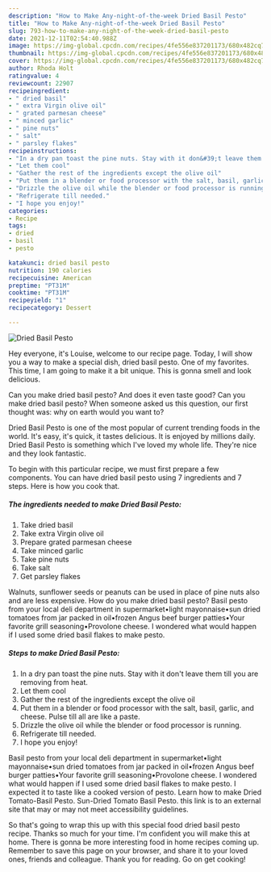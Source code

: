 ```yaml
---
description: "How to Make Any-night-of-the-week Dried Basil Pesto"
title: "How to Make Any-night-of-the-week Dried Basil Pesto"
slug: 793-how-to-make-any-night-of-the-week-dried-basil-pesto
date: 2021-12-11T02:54:40.988Z
image: https://img-global.cpcdn.com/recipes/4fe556e837201173/680x482cq70/dried-basil-pesto-recipe-main-photo.jpg
thumbnail: https://img-global.cpcdn.com/recipes/4fe556e837201173/680x482cq70/dried-basil-pesto-recipe-main-photo.jpg
cover: https://img-global.cpcdn.com/recipes/4fe556e837201173/680x482cq70/dried-basil-pesto-recipe-main-photo.jpg
author: Rhoda Holt
ratingvalue: 4
reviewcount: 22907
recipeingredient:
- " dried basil"
- " extra Virgin olive oil"
- " grated parmesan cheese"
- " minced garlic"
- " pine nuts"
- " salt"
- " parsley flakes"
recipeinstructions:
- "In a dry pan toast the pine nuts. Stay with it don&#39;t leave them till you are removing from heat."
- "Let them cool"
- "Gather the rest of the ingredients except the olive oil"
- "Put them in a blender or food processor with the salt, basil, garlic, and cheese. Pulse till all are like a paste."
- "Drizzle the olive oil while the blender or food processor is running."
- "Refrigerate till needed."
- "I hope you enjoy!"
categories:
- Recipe
tags:
- dried
- basil
- pesto

katakunci: dried basil pesto 
nutrition: 190 calories
recipecuisine: American
preptime: "PT31M"
cooktime: "PT31M"
recipeyield: "1"
recipecategory: Dessert

---
```



![Dried Basil Pesto](https://img-global.cpcdn.com/recipes/4fe556e837201173/680x482cq70/dried-basil-pesto-recipe-main-photo.jpg)

Hey everyone, it's Louise, welcome to our recipe page. Today, I will show you a way to make a special dish, dried basil pesto. One of my favorites. This time, I am going to make it a bit unique. This is gonna smell and look delicious.

Can you make dried basil pesto? And does it even taste good? Can you make dried basil pesto? When someone asked us this question, our first thought was: why on earth would you want to?

Dried Basil Pesto is one of the most popular of current trending foods in the world. It's easy, it's quick, it tastes delicious. It is enjoyed by millions daily. Dried Basil Pesto is something which I've loved my whole life. They're nice and they look fantastic.


To begin with this particular recipe, we must first prepare a few components. You can have dried basil pesto using 7 ingredients and 7 steps. Here is how you cook that.

<!--inarticleads1-->

##### The ingredients needed to make Dried Basil Pesto:

1. Take  dried basil
1. Take  extra Virgin olive oil
1. Prepare  grated parmesan cheese
1. Take  minced garlic
1. Take  pine nuts
1. Take  salt
1. Get  parsley flakes


Walnuts, sunflower seeds or peanuts can be used in place of pine nuts also and are less expensive. How do you make dried basil pesto? Basil pesto from your local deli department in supermarket•light mayonnaise•sun dried tomatoes from jar packed in oil•frozen Angus beef burger patties•Your favorite grill seasoning•Provolone cheese. I wondered what would happen if I used some dried basil flakes to make pesto. 

<!--inarticleads2-->

##### Steps to make Dried Basil Pesto:

1. In a dry pan toast the pine nuts. Stay with it don&#39;t leave them till you are removing from heat.
1. Let them cool
1. Gather the rest of the ingredients except the olive oil
1. Put them in a blender or food processor with the salt, basil, garlic, and cheese. Pulse till all are like a paste.
1. Drizzle the olive oil while the blender or food processor is running.
1. Refrigerate till needed.
1. I hope you enjoy!


Basil pesto from your local deli department in supermarket•light mayonnaise•sun dried tomatoes from jar packed in oil•frozen Angus beef burger patties•Your favorite grill seasoning•Provolone cheese. I wondered what would happen if I used some dried basil flakes to make pesto. I expected it to taste like a cooked version of pesto. Learn how to make Dried Tomato-Basil Pesto. Sun-Dried Tomato Basil Pesto. this link is to an external site that may or may not meet accessibility guidelines. 

So that's going to wrap this up with this special food dried basil pesto recipe. Thanks so much for your time. I'm confident you will make this at home. There is gonna be more interesting food in home recipes coming up. Remember to save this page on your browser, and share it to your loved ones, friends and colleague. Thank you for reading. Go on get cooking!
